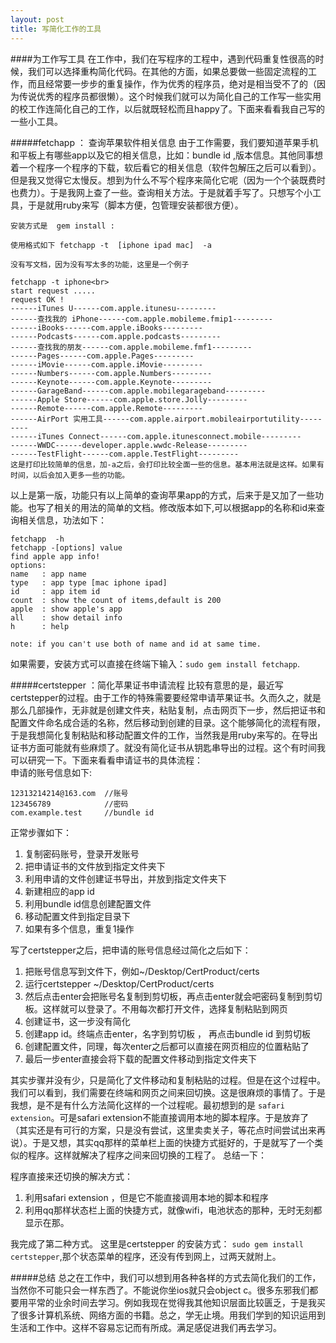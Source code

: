 ```yaml
---
layout: post
title: 写简化工作的工具
---
```


####为工作写工具
在工作中，我们在写程序的工程中，遇到代码重复性很高的时候，我们可以选择重构简化代码。在其他的方面，如果总要做一些固定流程的工作，而且经常要一步步的重复操作，作为优秀的程序员，绝对是相当受不了的（因为传说优秀的程序员都很懒）。这个时候我们就可以为简化自己的工作写一些实用的校工作连简化自己的工作，以后就既轻松而且happy了。下面来看看我自己写的一些小工具。

#####fetchapp ： 查询苹果软件相关信息
由于工作需要，我们要知道苹果手机和平板上有哪些app以及它的相关信息，比如：bundle id ,版本信息。其他同事想着一个程序一个程序的下载，软后看它的相关信息（软件包解压之后可以看到）。但是我又觉得它太慢反。想到为什么不写个程序来简化它呢（因为一个个装既费时也费力）。于是我网上查了一些。查询相关方法。于是就着手写了。只想写个小工具，于是就用ruby来写（脚本方便，包管理安装都很方便）。


	安装方式是  gem install :
	
	使用格式如下 fetchapp -t  [iphone ipad mac]  -a 
	
	没有写文档，因为没有写太多的功能，这里是一个例子
	
	fetchapp -t iphone<br>
	start request .....
	request OK !
	------iTunes U------com.apple.itunesu---------
	------查找我的 iPhone------com.apple.mobileme.fmip1---------
	------iBooks------com.apple.iBooks---------
	------Podcasts------com.apple.podcasts---------
	------查找我的朋友------com.apple.mobileme.fmf1---------
	------Pages------com.apple.Pages---------
	------iMovie------com.apple.iMovie---------
	------Numbers------com.apple.Numbers---------
	------Keynote------com.apple.Keynote---------
	------GarageBand------com.apple.mobilegarageband---------
	------Apple Store------com.apple.store.Jolly---------
	------Remote------com.apple.Remote---------
	------AirPort 实用工具------com.apple.airport.mobileairportutility---------
	------iTunes Connect------com.apple.itunesconnect.mobile---------
	------WWDC------developer.apple.wwdc-Release---------
	------TestFlight------com.apple.TestFlight---------
	这是打印比较简单的信息，加-a之后，会打印比较全面一些的信息。基本用法就是这样。如果有时间，以后会加入更多一些的功能。 

以上是第一版，功能只有以上简单的查询苹果app的方式，后来于是又加了一些功能。也写了相关的用法的简单的文档。修改版本如下,可以根据app的名称和id来查询相关信息，功法如下：

    fetchapp  -h
	fetchapp -[options] value
	find apple app info!
	options: 
	name   : app name 
	type   : app type [mac iphone ipad]
	id     : app item id 
	count  : show the count of items,default is 200
	apple  : show apple's app
	all    : show detail info
	h      : help
	
	note: if you can't use both of name and id at same time.
	
如果需要，安装方式可以直接在终端下输入：`sudo gem install fetchapp`.

#####certstepper ：简化苹果证书申请流程
比较有意思的是，最近写certstepper的过程。由于工作的特殊需要要经常申请苹果证书。久而久之，就是那么几部操作，无非就是创建文件夹，粘贴复制，点击网页下一步，然后把证书和配置文件命名成合适的名称，然后移动到创建的目录。这个能够简化的流程有限，于是我想简化复制粘贴和移动配置文件的工作，当然我是用ruby来写的。在导出证书方面可能就有些麻烦了。就没有简化证书从钥匙串导出的过程。这个有时间我可以研究一下。下面来看看申请证书的具体流程：    
申请的账号信息如下:

	12313214214@163.com  //账号
	123456789            //密码
	com.example.test     //bundle id

正常步骤如下：   

1. 复制密码账号，登录开发账号
2. 把申请证书的文件放到指定文件夹下
3. 利用申请的文件创建证书导出，并放到指定文件夹下
4. 新建相应的app id
5. 利用bundle id信息创建配置文件
6. 移动配置文件到指定目录下
7. 如果有多个信息，重复1操作

写了certstepper之后，把申请的账号信息经过简化之后如下：

1. 把账号信息写到文件下，例如~/Desktop/CertProduct/certs
2. 运行certstepper ~/Desktop/CertProduct/certs
3. 然后点击enter会把账号名复制到剪切板，再点击enter就会吧密码复制到剪切板。这样就可以登录了。不用每次都打开文件，选择复制粘贴到网页
4. 创建证书，这一步没有简化
5. 创建app id。终端点击enter，名字到剪切板 ， 再点击bundle id 到剪切板
6. 创建配置文件，同理，每次enter之后都可以直接在网页相应的位置粘贴了
7. 最后一步enter直接会将下载的配置文件移动到指定文件夹下

其实步骤并没有少，只是简化了文件移动和复制粘贴的过程。但是在这个过程中。我们可以看到，我们需要在终端和网页之间来回切换。这是很麻烦的事情了。于是我想，是不是有什么方法简化这样的一个过程呢。最初想到的是 `safari extension`。可是safari extension不能直接调用本地的脚本程序。于是放弃了（其实还是有可行的方案，只是没有尝试，这里卖卖关子，等花点时间尝试出来再说）。于是又想，其实qq那样的菜单栏上面的快捷方式挺好的，于是就写了一个类似的程序。这样就解决了程序之间来回切换的工程了。
总结一下：

程序直接来还切换的解决方式：
  
1. 利用safari extension ，但是它不能直接调用本地的脚本和程序
2. 利用qq那样状态栏上面的快捷方式，就像wifi，电池状态的那种，无时无刻都显示在那。

我完成了第二种方式。
这里是certstepper 的安装方式： `sudo gem install certstepper`,那个状态菜单的程序，还没有传到网上，过两天就附上。


#####总结
总之在工作中，我们可以想到用各种各样的方式去简化我们的工作，当然你不可能只会一样东西了。不能说你坐ios就只会object c。很多东邪我们都要用平常的业余时间去学习。例如我现在觉得我其他知识层面比较匮乏，于是我买了很多计算机系统、网络方面的书籍。总之，学无止境。用我们学到的知识运用到生活和工作中。这样不容易忘记而有所成。满足感促进我们再去学习。 




